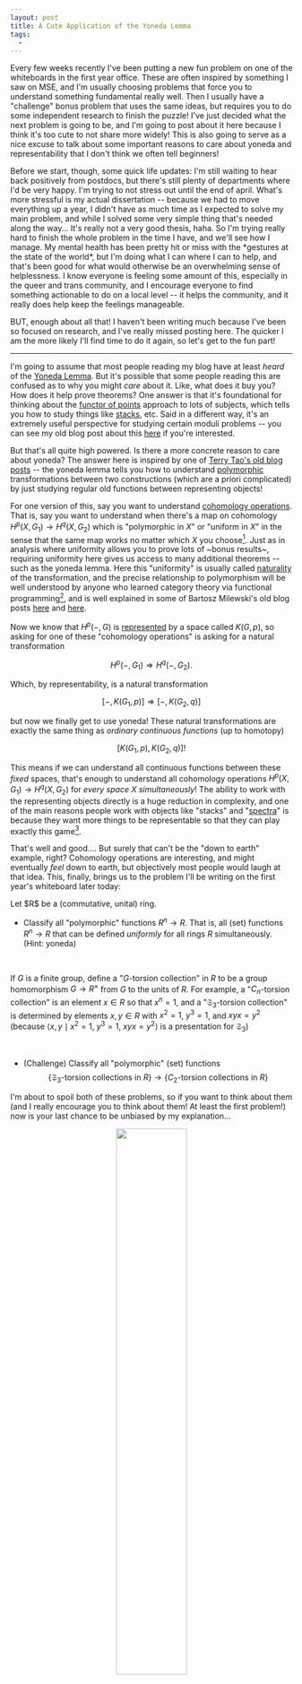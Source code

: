 ```yaml
---
layout: post
title: A Cute Application of the Yoneda Lemma
tags:
  - 
---
```


Every few weeks recently I've been putting a new fun problem on one of the 
whiteboards in the first year office. These are often inspired by something 
I saw on MSE, and I'm usually choosing problems that force you to understand 
something fundamental really well. Then I usually have a "challenge" bonus 
problem that uses the same ideas, but requires you to do some independent 
research to finish the puzzle! I've just decided what the next problem is 
going to be, and I'm going to post about it here because I think it's too 
cute to not share more widely! This is also going to serve as a nice excuse 
to talk about some important reasons to care about yoneda and representability 
that I don't think we often tell beginners!

Before we start, though, some quick life updates: I'm still waiting to hear 
back positively from postdocs, but there's still plenty of departments 
where I'd be very happy. I'm trying to not stress out until the end of april. 
What's more stressful is my actual dissertation -- because we had to move 
everything up a year, I didn't have as much time as I expected to solve my 
main problem, and while I solved some very simple thing that's needed along 
the way... It's really not a very good thesis, haha. So I'm trying really hard to 
finish the whole problem in the time I have, and we'll see how I manage. My 
mental health has been pretty hit or miss with the
\*gestures at the state of the world\*, but I'm doing what I can where I can 
to help, and that's been good for what would otherwise be an overwhelming 
sense of helplessness. I know everyone is feeling some amount of this, 
especially in the queer and trans community, and I encourage everyone to find 
something actionable to do on a local level -- it helps the community, and 
it really does help keep the feelings manageable.

BUT, enough about all that! I haven't been writing much because I've been 
so focused on research, and I've really missed posting here. The quicker I am 
the more likely I'll find time to do it again, so let's get to the fun part!

---

I'm going to assume that most people reading my blog have at least _heard_ 
of the [Yoneda Lemma][1]. But it's possible that some people reading this 
are confused as to why you might _care_ about it. Like, what does it 
buy you? How does it help prove theorems? One answer is that it's foundational 
for thinking about the [functor of points][2] approach to lots of subjects, 
which tells you how to study things like [stacks][3], etc. Said in a different 
way, it's an extremely useful perspective for studying certain moduli problems 
-- you can see my old blog post about this [here][4] if you're interested.

But that's all quite high powered. Is there a more concrete reason to care 
about yoneda? The answer here is inspired by one of 
[Terry Tao's old blog posts][5] -- the yoneda lemma tells you how to 
understand [polymorphic][6] transformations between two constructions 
(which are a priori complicated) by just studying regular old functions 
between representing objects!

For one version of this, say you want to understand 
[cohomology operations][7]. That is, say you want to understand when 
there's a map on cohomology $H^p(X,G_1) \to H^q(X,G_2)$ which is 
"polymorphic in $X$" or "uniform in $X$" in the sense that the same map works 
no matter which $X$ you choose[^1]. Just as in analysis where uniformity 
allows you to prove lots of ~bonus results~, requiring uniformity here gives 
us access to many additional theorems -- such as the yoneda lemma. 
Here this "uniformity" is usually called [naturality][8] of the transformation, 
and the precise relationship to polymorphism will be well understood by anyone 
who learned category theory via functional programming[^2], and is well 
explained in some of Bartosz Milewski's old blog posts [here][9] and [here][10].

Now we know that $H^p(-,G)$ is [represented][11] by a space called $K(G,p)$, 
so asking for one of these "cohomology operations" is asking for a natural 
transformation 

$$H^p(-,G_1) \Rightarrow H^q(-,G_2).$$ 

Which, by representability, is a natural transformation 

$$[-,K(G_1,p)] \Rightarrow [-,K(G_2,q)]$$

but now we finally get to use yoneda! These natural transformations are exactly
the same thing as _ordinary continuous functions_ (up to homotopy)

$$[K(G_1,p), K(G_2,q)]!$$

This means if we can understand all continuous functions between these 
_fixed_ spaces, that's enough to understand all cohomology operations 
$H^p(X,G_1) \to H^q(X,G_2)$ for _every space_ $X$ _simultaneously_! The 
ability to work with the representing objects directly is a huge reduction 
in complexity, and one of the main reasons people work with objects like 
"stacks" and "[spectra][12]" is because they want more things to be 
representable so that they can play exactly this game[^3].

That's well and good.... But surely that can't be the "down to earth" 
example, right? Cohomology operations are interesting, and might eventually 
_feel_ down to earth, but objectively most people would 
laugh at that idea. This, finally, brings us to the problem I'll be writing 
on the first year's whiteboard later today:

<div class=boxed markdown=1>
Let $R$ be a (commutative, unital) ring.

- Classify all "polymorphic" functions $R^n \to R$. That is, all (set) functions 
$R^n \to R$ that can be defined _uniformly_ for all rings $R$ simultaneously.
(Hint: yoneda)

<br>

If $G$ is a finite group, define a "$G$-torsion collection" in $R$ to be a 
group homomorphism $G \to R^\times$ from $G$ to the units of $R$. For example, 
a "$C_n$-torsion collection" is an element $x \in R$ so that $x^n = 1$, and a 
"$\mathfrak{S}_3$-torsion collection" is determined by elements $x,y \in R$
with $x^2 = 1$, $y^3 = 1$, and $xyx = y^2$ 
(because $\langle x, y \mid x^2=1, \ y^3=1, \ xyx=y^2 \rangle$ is a presentation 
for $\mathfrak{S}_3$)

<br>

- (Challenge) Classify all "polymorphic" (set) functions 
    $$
    \Big \{\mathfrak{S}_3\text{-torsion collections in $R$} \Big \}
    \to 
    \Big \{C_2\text{-torsion collections in $R$} \Big \}
    $$

</div>

I'm about to spoil both of these problems, so if you want to think about them 
(and I really encourage you to think about them! At least the first problem!)
now is your last chance to be unbiased by my explanation...

<p style="text-align:center;">
<img src="/assets/images/cute-yoneda-problem/no-turning-back.gif" width="50%">
</p>

Ok, so. Inspired by the rest of this post you'll want to think about how to 
_represent_ the constructions above. For the first problem, where we 
want set functions $R^n \to R$, that means we want to represent[^4]

- the functor sending a ring $R$ to the underlying set of $R^n$ 
- the functor sending a ring $R$ to its underlying set

The second one isn't so hard to do -- a moment's thought shows that 
ring homs $\mathbb{Z}[x_1] \to R$ are in bijection with elements of $R$ 
(we just have to choose where to send $x_1$). Once you've figured this out 
it's not such a big jump to see that ring homs 
$\mathbb{Z}[x_1, \ldots, x_n] \to R$ are in bijection with elements of $R^n$ 
(we just have to choose where to send each of the $x_i$ separately).

So classifying "polymorphic" transformations $R^n \to R$ is
classifying natural transformations 

$$[\mathbb{Z}[x_1, \ldots, x_n],-] \Rightarrow [\mathbb{Z}[y],-]$$

which, by yoneda, is asking to classifying good old fashioned _ring homs_ 

$$[\mathbb{Z}[y], \mathbb{Z}[x_1, \ldots, x_n]]$$

and, as before, we just need to decide where $y$ goes! So this is in bijection 
with the underlying set of $\mathbb{Z}[x_1, \ldots, x_n]$. That is, with 
integer-coefficient polynomials in $n$ variables.

It's not hard to see that any such polynomial gives you such a natural map! 
Indeed, for a concrete example take $p = x_1^2 + 2 x_1 x_2 - 3$. Then we get 
a function $R^2 \to R$ sending $(r_1, r_2) \mapsto r_1^2 + 2 r_1 r_2 - 3$, 
where an integer like $-3$ is interpreted in $R$ as $0_R - 1_R - 1_R - 1_R$.

If one thought about this problem without knowing category theory, I think 
it would be pretty easy to conjecture that integer polynomials are the _only_ 
polymorphic maps $R^n \to R$... But I'm not sure how you would prove it without 
basically rediscovering this special case of yoneda! 

<br>

Now... what about the challenge problem? We want to classify "polymorphic" maps 

$$
\Big \{\mathfrak{S}_3\text{-torsion collections in $R$} \Big \}
\to 
\Big \{C_2\text{-torsion collections in $R$} \Big \}
$$

Again we have a natural[^5] conjecture, since if we have a group homomorphism 
$\mathfrak{S}_3 \to R^\times$ we get some obvious group homomorphisms $C_2 \to R^\times$ 
too (namely the images of $(1 \ 2)$, $(2 \ 3)$ and $(1 \ 3)$, the 2-torsion 
elements in $\mathfrak{S}_3$)... Could this be all of them?

Well, a "$G$-torsion collection" in $R$ is a group homomoprhism 
$G \to R^\times$, and these are in bijection with ring maps $\mathbb{Z}G \to R$!
So the same idea as before shows that classifying natural transformations 

$$
\Big \{\mathfrak{S}_3\text{-torsion collections in $R$} \Big \}
\to 
\Big \{C_2\text{-torsion collections in $R$} \Big \}
$$

is the same as classifying natural transformations 

$$[\mathbb{Z}\mathfrak{S}_3, -] \Rightarrow [\mathbb{Z}C_2, -]$$

which, by yoneda, means classifying ring maps 

$$[\mathbb{Z}C_2, \mathbb{Z}\mathfrak{S}_3]$$

and thus means classifying $C_2$-torsion collections in $\mathbb{Z}\mathfrak{S}_3$.
So we want to understand the group of units in $\mathbb{Z}\mathfrak{S}_3$, 
and in particular we want to classify the $2$-torsion elements in this group!

Now is where the independent research comes in. You might naively guess that 
the group of units in $\mathbb{Z}G$ is just $G$ again... But you would be 
wrong! Of course if $g \in G$ then both $+g$ and $-g$ are units in $\mathbb{Z}G$, 
but even _this_ isn't enough! Understanding the units in group rings turns out 
to be a subtle and interesting problem, and I think it's extra cute that this 
little puzzle helps people learn about this surprisingly rich subject[^6].

We want to understand the group of units in $\mathbb{Z}\mathfrak{S}_3$, and 
searching for things related to this will quickly turn up the paper 
[_The Group of Units of the Integral Group Ring_ $\mathbb{Z}S_3$][15] 
by Hughes and Pearson, which certainly seems related!

This paper is only 6 pages long, and is a very polite read[^7]. Part (2) 
of their Theorem 1 is exactly what we're looking for:

> (2) ... there are $2$ conjugacy classes of elements of order $2$, 
> with generic elements $(12)$ and $t=(12) + 3(13) - 3(23) - 3(123) + 3(132)$
> respectively.

What does this mean for us? Their Part (1) to this same theorem gives an 
isomorphism of $$(\mathbb{Z}\mathfrak{S}_3)^\times$$ with a certain $2 \times 2$
matrix group, so it's easy to compute conjugation. So knowing this and knowing 
both conjugacy representatives we have a classification of _all_ order 2 elements 
in $\mathbb{Z}\mathfrak{S}_3$, and by extension (crucially using yoneda and 
representability!) a classification of all natural transformations 

$$
\Big \{\mathfrak{S}_3\text{-torsion collections in $R$} \Big \}
\to 
\Big \{C_2\text{-torsion collections in $R$} \Big \}
$$

Indeed from this we've learned that our naive conjecture was wrong! 
This element $t$ is not one of the 2-torsion elements we were expecting, 
and it gives us a _new_ and _unexpected_ natural transformation!

If $f : \mathfrak{S}_3 \to R^\times$ is a $\mathfrak{S}_3$-torsion collection 
in $R$, then of course we have $C_2$-torsion elements $f(1 \ 2)$, 
$f(2\ 3)$ and $f(1 \ 3)$. But it turns out we also have a secret, special 
$C_2$-torsion element

$$
f(t) = f(1\ 2) + 3 f(1 \ 3) - 3 f(2 \ 3) - 3 f(1 \ 2 \ 3) + 3 f (1 \ 3 \ 2)
$$

Or, said another way, if $x,y \in R^\times$ with $x^2 = 1$, $y^3 = 1$, and 
$xyx = y^2$ determine a $\mathfrak{S}_3$-torsion collection in $R$, then 

$$x + 3 yxy^{-1} - 3 y^{-1} x y - 3 y + 3 y^{-1}$$

is a (probably surprising!) $C_2$-torsion element in $R$.

Of course, as with the last problem, I'm not sure how you would even _begin_ 
to approach this classification problem without rediscovering the relevant 
version of the yoneda lemma!

---

Thanks again for hanging out, everyone! I'm working on a lot of really fun 
stuff and I can't wait to have time to talk about it. I think I want a quick 
outro today -- I've had the sniffles all weekend, probably because I didn't 
dress well before hanging out in the cold with one of my best friends who 
visited me last week! We made creme brulee for the first time 
(since I recently bought a blowtorch), and it was _surprisingly_ easy and 
turned out _delicious_! I already make a lot of lava cakes when I want a 
decadent and fancy dessert, but I'll have to add creme brulee into the rotation!

<p style="text-align:center;">
<img src="/assets/images/cute-yoneda-problem/Emilie.jpg" width="50%">
</p>

<p style="text-align:center;">
<img src="/assets/images/cute-yoneda-problem/Brulee.jpg" width="50%">
</p>

Talk soon, everyone! Stay warm 💖


---

[1]: https://en.wikipedia.org/wiki/Yoneda_lemma
[2]: https://ncatlab.org/nlab/show/functorial+geometryhttps://en.wikipedia.org/wiki/Stack_(mathematics)
[3]: https://en.wikipedia.org/wiki/Stack_(mathematics)
[4]: /2023/02/20/abstract-tensor-products
[5]: https://terrytao.wordpress.com/2023/08/25/yonedas-lemma-as-an-identification-of-form-and-function-the-case-study-of-polynomials/
[6]: https://en.wikipedia.org/wiki/Polymorphism_(computer_science)
[7]: https://en.wikipedia.org/wiki/Cohomology_operation
[8]: https://en.wikipedia.org/wiki/Natural_transformation
[9]: https://bartoszmilewski.com/2015/04/07/natural-transformations/
[10]: https://bartoszmilewski.com/2014/09/22/parametricity-money-for-nothing-and-theorems-for-free/
[11]: https://en.wikipedia.org/wiki/Representable_functor
[12]: https://en.wikipedia.org/wiki/Spectrum_(topology)
[13]: https://www.lgbtmath.org/
[14]: https://ncatlab.org/nlab/show/corepresentable+functor
[15]: https://www.cambridge.org/core/product/identifier/S0008439500061695/type/journal_article


[^1]:
    This "polymorphism" (which, of course, corresponds to [naturality][8]) 
    is because we want an operation that's really coming from the _cohomology_ 
    rather than being an "accidental" operation that comes from structure 
    on $X$.

[^2]:
    Like I did... about a decade ago... I realized when writing this post 
    that I remember waiting for many of these Bartosz Milewski posts to 
    be published! But these posts have been done since 2017. Wild.

[^3]: 
    I was _so_ close to making "spectra" in this sentence link to 
    [spectra][13] instead, which I think would be hilarious, but I 
    decided against it.

[^4]:
    Some pedants might prefer I say [corepresent][14]. This footnote 
    is purely to indicate that I do know better, I just don't care, haha.

[^5]:
    Pun very much intended

[^6]:
    I forget exactly when I learned that the units in $\mathbb{Z}G$ might be 
    bigger than just $\pm G$... But I remember being _extremely_ surprised 
    at the time! I'll mention, though, that this maybe shouldn't be that 
    surprising. Indeed the group ring and group of units constructions are 
    adjoint, so the unit of the adjunction gives a (natural) map 

    $$\eta : G \to (\mathbb{Z}G)^\times$$ 

    and there's no reason to suspect this unit is an isomorphism! Most units 
    aren't, haha.

[^7]:
    Though you have to get over the "function application on the right" 
    notation, which goes totally unmentioned and confused me for a second 
    when I read it.

    Functions on the right is absolutely objectively the better notation, 
    and unfortunately it's _just_ confusing enough when you aren't used 
    to it to make it so that it's unlikely to ever really catch on.
